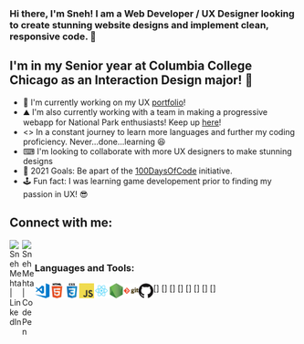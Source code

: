 ### Hi there, I'm Sneh! I am a Web Developer / UX Designer looking to create stunning website designs and implement clean, responsive code. 👋

## I'm in my Senior year at Columbia College Chicago as an Interaction Design major! 🎨
- 🎨 I'm currently working on my UX [portfolio][website]!
- ⛰ I'm also currently working with a team in making a progressive webapp for National Park enthusiasts! Keep up [here][Figma]!
- <> In a constant journey to learn more languages and further my coding proficiency. Never...done...learning 😆
- ⌨ I'm looking to collaborate with more UX designers to make stunning designs
- 🥅 2021 Goals: Be apart of the [100DaysOfCode][Link] initiative.
- 🕹 Fun fact: I was learning game developement prior to finding my passion in UX! 😎 

## Connect with me:
[<img align="left" alt="SnehMehta | LinkedIn" width="22px" src="https://cdn.jsdelivr.net/npm/simple-icons@v3/icons/linkedin.svg" />][LinkedIn]
[<img align="left" alt="SnehMehta | CodePen" width="22px" src="https://cdn.jsdelivr.net/npm/simple-icons@v3/icons/codepen.svg" />][CodePen]

<br />

### Languages and Tools: 
[<img align="left" alt="Visual Studio Code" width="26px" src="https://raw.githubusercontent.com/github/explore/80688e429a7d4ef2fca1e82350fe8e3517d3494d/topics/visual-studio-code/visual-studio-code.png" />]
[<img align="left" alt="HTML5" width="26px" src="https://raw.githubusercontent.com/github/explore/80688e429a7d4ef2fca1e82350fe8e3517d3494d/topics/html/html.png" />]
[<img align="left" alt="CSS3" width="26px" src="https://raw.githubusercontent.com/github/explore/80688e429a7d4ef2fca1e82350fe8e3517d3494d/topics/css/css.png" />]
[<img align="left" alt="JavaScript" width="26px" src="https://raw.githubusercontent.com/github/explore/80688e429a7d4ef2fca1e82350fe8e3517d3494d/topics/javascript/javascript.png" />]
[<img align="left" alt="React" width="26px" src="https://raw.githubusercontent.com/github/explore/80688e429a7d4ef2fca1e82350fe8e3517d3494d/topics/react/react.png" />]
[<img align="left" alt="Node.js" width="26px" src="https://raw.githubusercontent.com/github/explore/80688e429a7d4ef2fca1e82350fe8e3517d3494d/topics/nodejs/nodejs.png" />]
[<img align="left" alt="Git" width="26px" src="https://raw.githubusercontent.com/github/explore/80688e429a7d4ef2fca1e82350fe8e3517d3494d/topics/git/git.png" />]
[<img align="left" alt="GitHub" width="26px" src="https://raw.githubusercontent.com/github/explore/78df643247d429f6cc873026c0622819ad797942/topics/github/github.png" />]
<br />
<br />

[website]: https://uxfol.io/sneh.mehta23
[Figma]: https://www.figma.com/file/FwGSfKdTYbhcatO41e7rFD/National-Parks?node-id=0%3A1
[Link]: https://www.100daysofcode.com/
[LinkedIn]: https://www.linkedin.com/in/snehmehta/
[CodePen]: https://codepen.io/snehmehta23
